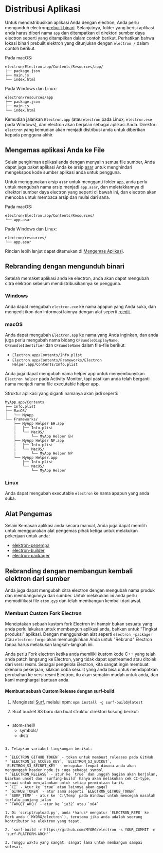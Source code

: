 # Distribusi Aplikasi

Untuk mendistribusikan aplikasi Anda dengan electron, Anda perlu mengunduh electron[prebuilt binari](https://github.com/electron/electron/releases). Selanjutnya, folder yang berisi aplikasi anda harus diberi nama `app` dan ditempatkan di direktori sumber daya electron seperti yang ditampilkan dalam contoh berikut. Perhatikan bahwa lokasi binari prebuilt elektron yang ditunjukan dengan `electron /` dalam contoh berikut.

Pada macOS:

```text
electron/Electron.app/Contents/Resources/app/
├── package.json
├── main.js
└── index.html
```

Pada Windows dan Linux:

```text
electron/resources/app
├── package.json
├── main.js
└── index.html
```

Kemudian jalankan `Electron.app` (atau `electron` pada Linux, `electron.exe` pada Windows), dan electron akan berjalan sebagai aplikasi Anda. Direktori `electron` yang kemudian akan menjadi distribusi anda untuk diberikan kepada pengguna akhir.

## Mengemas aplikasi Anda ke File

Selain pengiriman aplikasi anda dengan menyalin semua file sumber, Anda dapat juga paket aplikasi Anda ke arsip [asar](https://github.com/electron/asar) untuk menghindari mengekspos kode sumber aplikasi anda untuk pengguna.

Untuk menggunakan arsip `asar` untuk mengganti folder `app`, anda perlu untuk mengubah nama arsip menjadi `app.asar`, dan meletakkannya di direktori sumber daya electron yang seperti di bawah ini, dan electron akan mencoba untuk membaca arsip dan mulai dari sana.

Pada macOS:

```text
electron/Electron.app/Contents/Resources/
└── app.asar
```

Pada Windows dan Linux:

```text
electron/resources/
└── app.asar
```

Rincian lebih lanjut dapat ditemukan di [Mengemas Aplikasi](application-packaging.md).

## Rebranding dengan mengunduh binari

Setelah memaket aplikasi anda ke electron, anda akan dapat mengubah citra elektron sebelum mendistribusikannya ke pengguna.

### Windows

Anda dapat mengubah `electron.exe` ke nama apapun yang Anda suka, dan mengedit ikon dan informasi lainnya dengan alat seperti [rcedit](https://github.com/atom/rcedit).

### macOS

Anda dapat mengubah `Electron.app` ke nama yang Anda inginkan, dan anda juga perlu mengubah nama bidang `CFBundleDisplayName`, `CFBundleIdentifier` dan `CFBundleName` dalam file-file berikut:

* `Electron.app/Contents/Info.plist`
* `Electron.app/Contents/Frameworks/Electron Helper.app/Contents/Info.plist`

Anda juga dapat mengubah nama helper app untuk menyembunyikan `Electron helper` pada Activity Monitor, tapi pastikan anda telah berganti nama menjadi nama file executable helper app.

Struktur aplikasi yang diganti namanya akan jadi seperti:

```text
MyApp.app/Contents
├── Info.plist
├── MacOS/
│   └── MyApp
└── Frameworks/
    ├── MyApp Helper EH.app
    |   ├── Info.plist
    |   └── MacOS/
    |       └── MyApp Helper EH
    ├── MyApp Helper NP.app
    |   ├── Info.plist
    |   └── MacOS/
    |       └── MyApp Helper NP
    └── MyApp Helper.app
        ├── Info.plist
        └── MacOS/
            └── MyApp Helper
```

### Linux

Anda dapat mengubah executable `electron` ke nama apapun yang anda suka.

## Alat Pengemas

Selain Kemasan aplikasi anda secara manual, Anda juga dapat memilih untuk menggunakan alat pengemas pihak ketiga untuk melakukan pekerjaan untuk anda:

* [elektron-penempa](https://github.com/electron-userland/electron-forge)
* [electron-builder](https://github.com/electron-userland/electron-builder)
* [electron-packager](https://github.com/electron-userland/electron-packager)

## Rebranding dengan membangun kembali elektron dari sumber

Anda juga dapat mengubah citra electron dengan mengubah nama produk dan membangunnya dari sumber. Untuk melakukan ini anda perlu memodifikasi file `atom.gyp` dan telah membangun kembali dari awal.

### Membuat Custom Fork Electron

Menciptakan sebuah kustom fork Electron ini hampir bukan sesuatu yang anda perlu lakukan untuk membangun aplikasi anda, bahkan untuk "Tingkat produksi" aplikasi. Dengan menggunakan alat seperti ` electron -packager ` atau ` electron-forge ` akan memungkinkan Anda untuk "Rebrand" Electron tanpa harus melakukan langkah-langkah ini.

Anda perlu Fork electron ketika anda memiliki kustom kode C++ yang telah anda patch langsung ke Electron, yang tidak dapat upstreamed atau ditolak dari versi resmi. Sebagai pengelola Electron, kita sangat ingin membuat skenario pekerjaan, silakan coba sesulit yang anda bisa untuk mendapatkan perubahan ke versi resmi Electron, itu akan semakin mudah untuk anda, dan kami menghargai bantuan anda.

#### Membuat sebuah Custom Release dengan surf-build

1. Menginstal [Surf](https://github.com/surf-build/surf), melalui npm: `npm install -g surf-build@latest`

2. Buat bucket S3 baru dan buat struktur direktori kosong berikut:
    
    ```sh
- atom-shell/
  - symbols/
  - dist/
```

3. Tetapkan variabel lingkungan berikut:

* `ELECTRON_GITHUB_TOKEN` - token untuk membuat releases pada GitHub
* `ELECTRON_S3_ACCESS_KEY`, `ELECTRON_S3_BUCKET`, `ELECTRON_S3_SECRET_KEY` - merupakan tempat dimana anda akan mengunggah header node.js juga sebagai symbol
* `ELECTRON_RELEASE` - atur ke `true` dan unggah bagian akan berjalan, biarkan unset dan `surfing-build` hanya akan melakukan cek CI-type, sesuai untuk menjalankan untuk setiap permintaan tarik.
* `CI` - Atur ke `true` atau lainnya akan gagal
* `GITHUB_TOKEN` - atur sama seperti `ELECTRON_GITHUB_TOKEN`
* `SURF_TEMP` - atur ke `C:\Temp` pada Windows untuk mencegah masalah terlalu panjang jalan
* `TARGET_ARCH` - atur ke `ia32` atau `x64`

1. Di `script/upload.py`, anda *harus* mengatur `ELECTRON_REPO` ke Fork anda (`MYORG/electron`), terutama jika anda adalah seorang kontributor ke elektron yang tepat.

2. `surf-build -r https://github.com/MYORG/electron -s YOUR_COMMIT -n 'surf-PLATFORM-ARCH'`

3. Tunggu waktu yang sangat, sangat lama untuk membangun sampai selesai.